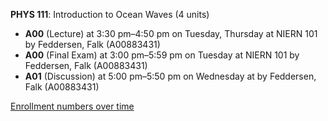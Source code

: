 **PHYS 111**: Introduction to Ocean Waves (4 units)

- **A00** (Lecture) at 3:30 pm–4:50 pm on Tuesday, Thursday at NIERN 101 by Feddersen, Falk (A00883431)
- **A00** (Final Exam) at 3:00 pm–5:59 pm on Tuesday at NIERN 101 by Feddersen, Falk (A00883431)
- **A01** (Discussion) at 5:00 pm–5:50 pm on Wednesday at   by Feddersen, Falk (A00883431)

[Enrollment numbers over time](./PHYS111.tsv)

